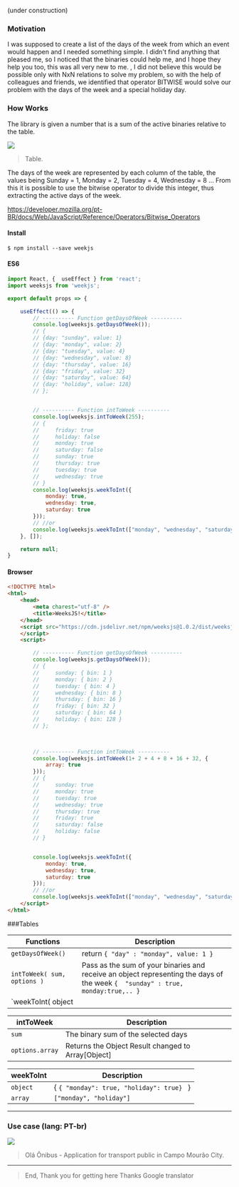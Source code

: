 (under construction)

### Motivation

I was supposed to create a list of the days of the week from which an event would happen and I needed something simple. I didn't find anything that pleased me, so I noticed that the binaries could help me, and I hope they help you too, this was all very new to me. , I did not believe this would be possible only with NxN relations to solve my problem, so with the help of colleagues and friends, we identified that operator BITWISE would solve our problem with the days of the week and a special holiday day.

### How Works

The library is given a number that is a sum of the active binaries relative to the table.

[![](https://pplware.sapo.pt/wp-content/uploads/2013/01/cidr_00_thumb.jpg)](https://pplware.sapo.pt/wp-content/uploads/2013/01/cidr_00_thumb.jpg "Public image")
> Table.

The days of the week are represented by each column of the table, the values ​​being Sunday = 1, Monday = 2, Tuesday = 4,
Wednesday = 8 ...
From this it is possible to use the bitwise operator to divide this integer, thus extracting the active days of the week.

https://developer.mozilla.org/pt-BR/docs/Web/JavaScript/Reference/Operators/Bitwise_Operators


#### Install

`$ npm install --save weekjs`

#### ES6

```js
import React, {  useEffect } from 'react';
import weeksjs from 'weekjs';

export default props => {

	useEffect(() => {
		// ---------- Function getDaysOfWeek ---------- 
        console.log(weeksjs.getDaysOfWeek());
        // {
        // {day: "sunday", value: 1}
        // {day: "monday", value: 2}
        // {day: "tuesday", value: 4}
        // {day: "wednesday", value: 8}
        // {day: "thursday", value: 16}
        // {day: "friday", value: 32}
        // {day: "saturday", value: 64}
        // {day: "holiday", value: 128}
        // };


        // ---------- Function intToWeek ---------- 
        console.log(weeksjs.intToWeek(255);
        // {
        //     friday: true
        //     holiday: false
        //     monday: true
        //     saturday: false
        //     sunday: true
        //     thursday: true
        //     tuesday: true
        //     wednesday: true
        // } 
        console.log(weeksjs.weekToInt({
            monday: true,
            wednesday: true,
            saturday: true
        }));
        // //or
        console.log(weeksjs.weekToInt(["monday", "wednesday", "saturday"]));
	}, []);

	return null;
}
```

#### Browser

```html
<!DOCTYPE html>
<html>
    <head>
        <meta charest="utf-8" />
        <title>WeeksJS!</title>
    </head>
	<script src="https://cdn.jsdelivr.net/npm/weeksjs@1.0.2/dist/weeksjs.umd.js">
    </script>
    <script>

        // ---------- Function getDaysOfWeek ---------- 
        console.log(weeksjs.getDaysOfWeek());
        // {
        //     sunday: { bin: 1 }
        //     monday: { bin: 2 }
        //     tuesday: { bin: 4 }
        //     wednesday: { bin: 8 }
        //     thursday: { bin: 16 }
        //     friday: { bin: 32 }
        //     saturday: { bin: 64 }
        //     holiday: { bin: 128 }
        // };

        

        // ---------- Function intToWeek ---------- 
        console.log(weeksjs.intToWeek(1+ 2 + 4 + 8 + 16 + 32, {
            array: true
        }));
        // {
        //     sunday: true
        //     monday: true
        //     tuesday: true
        //     wednesday: true
        //     thursday: true
        //     friday: true        
        //     saturday: false
        //     holiday: false
        // } 


        console.log(weeksjs.weekToInt({
            monday: true,
            wednesday: true,
            saturday: true
        }));
        // //or
        console.log(weeksjs.weekToInt(["monday", "wednesday", "saturday"]));
    </script>
</html>
```
                    
###Tables

| Functions | Description                    |
| ------------- | ------------------------------ |
| `getDaysOfWeek()`      |  return `{ "day" : "monday", value: 1 }`	     |
| `intToWeek( sum, options )`   | Pass as the sum of your binaries and receive an object representing the days of the week  `{  "sunday" : true, monday:true,.. }`   |
| `weekToInt( object || array )`   | Search the binary values ​​of the entered days and perform a sum.  `int`   |

| intToWeek | Description                    |
| ------------- | ------------------------------ |
| `sum`      |  The binary sum of the selected days |
| `options.array`   |  Returns the Object Result changed to Array[Object]    |

| weekToInt | Description                    |
| ------------- | ------------------------------ |
| `object`      |  { `{ "monday": true, "holiday": true} ` } |
| `array`   |  `["monday", "holiday"]`  |


----

### Use case (lang: PT-br)


[![](https://i.ibb.co/JCJQjCr/print.png)](https://i.ibb.co/JCJQjCr/print.png "Olá Ônibus - Application for transport public in Campo Mourão City.")
> Olá Ônibus - Application for transport public in Campo Mourão City.
                
----

> End, Thank you for getting here 
> Thanks Google translator
